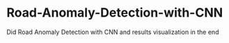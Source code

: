 # Road-Anomaly-Detection-with-CNN
Did Road Anomaly Detection with CNN and results visualization in the end

